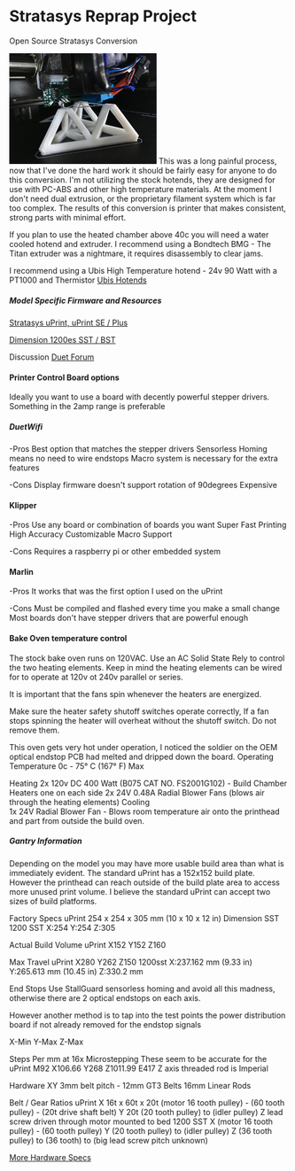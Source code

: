 # Stratasys Reprap Project

Open Source Stratasys Conversion

![Bridging Test](/pictures/Stratasys-uPrint-pla-bridging-thumbnail.png)
This was a long painful process, now that I've done the hard work it should be fairly easy for anyone to do this conversion. I'm not utilizing the stock hotends, they are designed for use with PC-ABS and other high temperature materials. At the moment I don't need dual extrusion, or the proprietary filament system which is far too complex. The results of this conversion is printer that makes consistent, strong parts with minimal effort.

If you plan to use the heated chamber above 40c you will need a water cooled hotend and extruder. I recommend using a Bondtech BMG - The Titan extruder was a nightmare, it requires disassembly to clear jams.

I recommend using a Ubis High Temperature hotend - 24v 90 Watt with a PT1000 and Thermistor
[Ubis Hotends](https://ubishotends.com/shop/xx9ppgi6moubdjx5kscfk8md4e8ecb)


##### Model Specific Firmware and Resources
   [Stratasys uPrint, uPrint SE / Plus](https://github.com/drphil3d/stratasys/tree/uPrint-SE)
   
   [Dimension 1200es SST / BST](https://github.com/drphil3d/stratasys/tree/Dimension-1200-SST)

Discussion
[Duet Forum](https://forum.duet3d.com/topic/10982/stratasys-uprint-retrofit-finally-complete/7)

#### Printer Control Board options

Ideally you want to use a board with decently powerful stepper drivers. Something in the 2amp range is preferable

##### DuetWifi
 -Pros
    Best option that matches the stepper drivers
    Sensorless Homing means no need to wire endstops
    Macro system is necessary for the extra features

 -Cons
    Display firmware doesn't support rotation of 90degrees
    Expensive
    
#### Klipper

 -Pros
   Use any board or combination of boards you want
   Super Fast Printing
   High Accuracy
   Customizable
   Macro Support
    
 -Cons
   Requires a raspberry pi or other embedded system

#### Marlin
 -Pros
   It works that was the first option I used on the uPrint

 -Cons
   Must be compiled and flashed every time you make a small change
   Most boards don't have stepper drivers that are powerful enough


#### Bake Oven temperature control
 The stock bake oven runs on 120VAC. Use an AC Solid State Rely to control the two heating elements. Keep in mind the heating elements can be wired for to operate at 120v ot 240v parallel or series.

 It is important that the fans spin whenever the heaters are energized.

 Make sure the heater safety shutoff switches operate correctly, If a fan stops spinning the heater will overheat without the shutoff switch. Do not remove them.

 This oven gets very hot under operation, I noticed the soldier on the OEM optical endstop PCB had melted and dripped down the board.
 Operating Temperature 0c - 75° C (167° F) Max

 Heating
    2x 120v DC 400 Watt (B075 CAT NO. FS2001G102) - Build Chamber Heaters one on each side
    2x 24V 0.48A Radial Blower Fans (blows air through the heating elements)
 Cooling   
    1x 24V Radial Blower Fan - Blows room temperature air onto the printhead and part from outside the build oven.


##### Gantry Information

 Depending on the model you may have more usable build area than what is immediately evident. The standard uPrint has a 152x152 build plate. However the printhead can reach outside of the build plate area to access more unused print volume. I believe the standard uPrint can accept two sizes of build platforms.

 Factory Specs
    uPrint 254 x 254 x 305 mm (10 x 10 x 12 in)
    Dimension SST 1200 SST X:254 Y:254 Z:305
 
 Actual Build Volume 
    uPrint X152 Y152 Z160

 Max Travel
    uPrint X280 Y262 Z150
    1200sst X:237.162 mm (9.33 in) Y:265.613 mm (10.45 in) Z:330.2 mm

 End Stops
    Use StallGuard sensorless homing and avoid all this madness, otherwise there are 2 optical endstops on each axis.

However another method is to tap into the test points the power distribution board if not already removed for the endstop signals   

  X-Min Y-Max Z-Max

Steps Per mm at 16x Microstepping
These seem to be accurate for the uPrint M92 X106.66 Y268 Z1011.99 E417
Z axis threaded rod is Imperial

Hardware
    XY 3mm belt pitch - 12mm GT3 Belts 16mm Linear Rods

 Belt / Gear Ratios
 uPrint
    X 16t x 60t x 20t (motor 16 tooth pulley) - (60 tooth pulley) - (20t drive shaft belt)
    Y 20t (20 tooth pulley) to (idler pulley)
    Z lead screw driven through motor mounted to bed
 1200 SST
    X (motor 16 tooth pulley) - (60 tooth pulley)
    Y (20 tooth pulley) to (idler pulley)
    Z (36 tooth pulley) to (36 tooth) to (big lead screw pitch unknown)
    
[More Hardware Specs](hardwarespecs.md)
